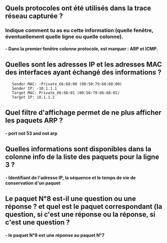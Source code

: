 ## Quels protocoles ont été utilisés dans la trace réseau capturée ? 
### Indique comment tu as eu cette information (quelle fenêtre, éventuellement quelle ligne ou quelle colonne).
#### - Dans la premier fenêtre colonne protocole, est marquer : ARP et ICMP.

## Quelles sont les adresses IP et les adresses MAC des interfaces ayant échangé des informations ?
       Sender MAC: -Private_66:68:00 (00:50:79:66:68:00)
       Sender IP: -10.1.1.1
       Target MAC: Private_66:68:01 (00:50:79:66:68:01)
       Target IP: 10.1.1.2

## Quel filtre d'affichage permet de ne plus afficher les paquets ARP ?
#### - port not 53 and not arp 

## Quelles informations sont disponibles dans la colonne info de la liste des paquets pour la ligne 3 ?
#### - Identifiant de l'adresse IP, la séquence et le temps de vie de conservation d'un paquet

## Le paquet N°8 est-il une question ou une réponse ? et quel est le paquet correspondant (la question, si c'est une réponse ou la réponse, si c'est une question ?
#### - le paquet N°8 est une réponse au paquet N°7
